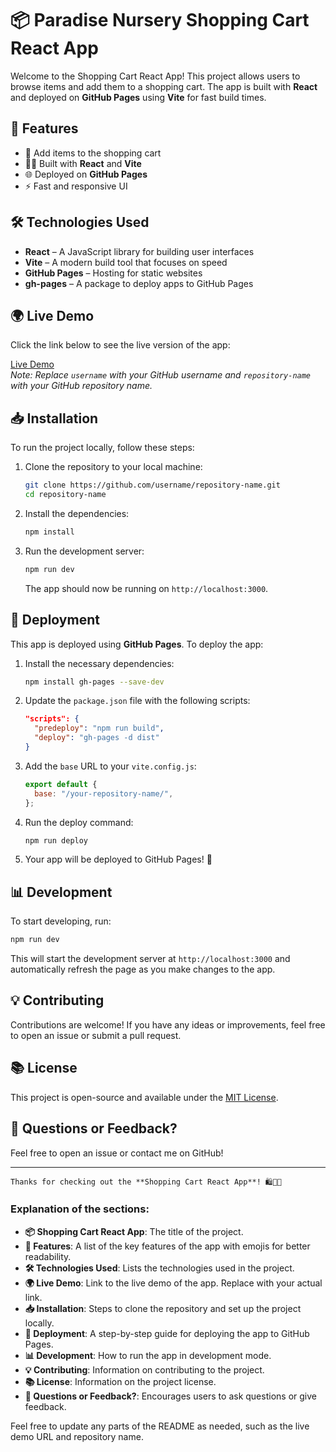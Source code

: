 
# 📦 Paradise Nursery Shopping Cart React App

Welcome to the Shopping Cart React App! This project allows users to browse items and add them to a shopping cart. The app is built with **React** and deployed on **GitHub Pages** using **Vite** for fast build times.

## 🚀 Features

- 🛒 Add items to the shopping cart
- 🧑‍💻 Built with **React** and **Vite**
- 🌐 Deployed on **GitHub Pages**
- ⚡ Fast and responsive UI

## 🛠️ Technologies Used

- **React** – A JavaScript library for building user interfaces
- **Vite** – A modern build tool that focuses on speed
- **GitHub Pages** – Hosting for static websites
- **gh-pages** – A package to deploy apps to GitHub Pages

## 🌍 Live Demo

Click the link below to see the live version of the app:

[Live Demo](https://willie-conway.github.io/paradise-nursery-shopping-cart-app/)  
*Note: Replace `username` with your GitHub username and `repository-name` with your GitHub repository name.*

## 📥 Installation

To run the project locally, follow these steps:

1. Clone the repository to your local machine:

   ```bash
   git clone https://github.com/username/repository-name.git
   cd repository-name
   ```

2. Install the dependencies:

   ```bash
   npm install
   ```

3. Run the development server:

   ```bash
   npm run dev
   ```

   The app should now be running on `http://localhost:3000`.

## 🔧 Deployment

This app is deployed using **GitHub Pages**. To deploy the app:

1. Install the necessary dependencies:

   ```bash
   npm install gh-pages --save-dev
   ```

2. Update the `package.json` file with the following scripts:

   ```json
   "scripts": {
     "predeploy": "npm run build",
     "deploy": "gh-pages -d dist"
   }
   ```

3. Add the `base` URL to your `vite.config.js`:

   ```js
   export default {
     base: "/your-repository-name/",
   };
   ```

4. Run the deploy command:

   ```bash
   npm run deploy
   ```

5. Your app will be deployed to GitHub Pages! 🎉

## 📊 Development

To start developing, run:

```bash
npm run dev
```

This will start the development server at `http://localhost:3000` and automatically refresh the page as you make changes to the app.

## 💡 Contributing

Contributions are welcome! If you have any ideas or improvements, feel free to open an issue or submit a pull request.

## 📚 License

This project is open-source and available under the [MIT License](LICENSE).

## 💬 Questions or Feedback?

Feel free to open an issue or contact me on GitHub!

---
```
Thanks for checking out the **Shopping Cart React App**! 🛍️👨‍💻

```

### Explanation of the sections:
- **📦 Shopping Cart React App**: The title of the project.
- **🚀 Features**: A list of the key features of the app with emojis for better readability.
- **🛠️ Technologies Used**: Lists the technologies used in the project.
- **🌍 Live Demo**: Link to the live demo of the app. Replace with your actual link.
- **📥 Installation**: Steps to clone the repository and set up the project locally.
- **🔧 Deployment**: A step-by-step guide for deploying the app to GitHub Pages.
- **📊 Development**: How to run the app in development mode.
- **💡 Contributing**: Information on contributing to the project.
- **📚 License**: Information on the project license.
- **💬 Questions or Feedback?**: Encourages users to ask questions or give feedback.

Feel free to update any parts of the README as needed, such as the live demo URL and repository name.
